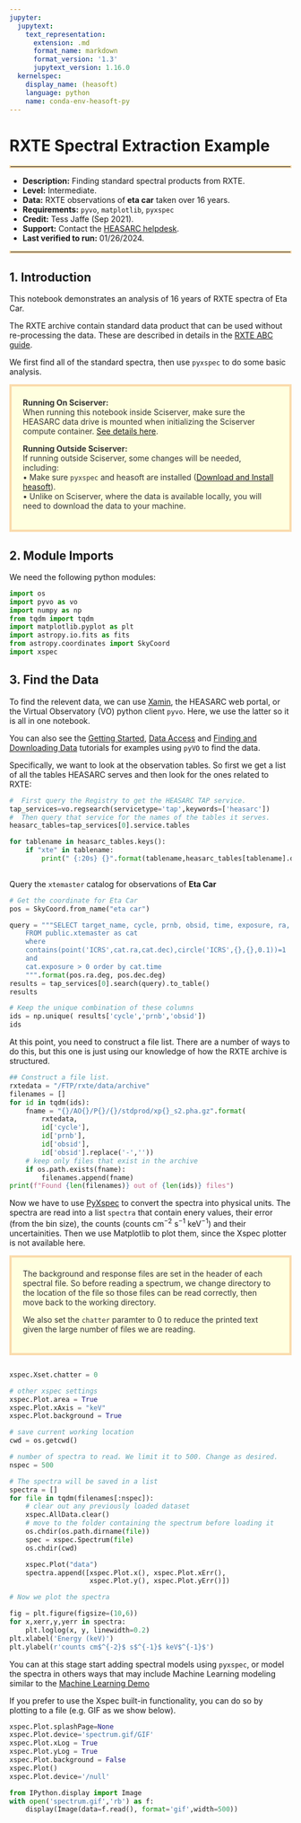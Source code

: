 ```yaml
---
jupyter:
  jupytext:
    text_representation:
      extension: .md
      format_name: markdown
      format_version: '1.3'
      jupytext_version: 1.16.0
  kernelspec:
    display_name: (heasoft)
    language: python
    name: conda-env-heasoft-py
---
```


# RXTE Spectral Extraction Example
<hr style="border: 2px solid #fadbac" />

- **Description:** Finding standard spectral products from RXTE.
- **Level:** Intermediate.
- **Data:** RXTE observations of **eta car** taken over 16 years.
- **Requirements:** `pyvo`, `matplotlib`, `pyxspec`
- **Credit:** Tess Jaffe (Sep 2021).
- **Support:** Contact the [HEASARC helpdesk](https://heasarc.gsfc.nasa.gov/cgi-bin/Feedback).
- **Last verified to run:** 01/26/2024.

<hr style="border: 2px solid #fadbac" />


## 1. Introduction
This notebook demonstrates an analysis of 16 years of RXTE spectra of Eta Car. 

The RXTE archive contain standard data product that can be used without re-processing the data. These are described in details in the [RXTE ABC guide](https://heasarc.gsfc.nasa.gov/docs/xte/abc/front_page.html).

We first find all of the standard spectra, then use `pyxspec` to do some basic analysis.

<div style='color: #333; background: #ffffdf; padding:20px; border: 4px solid #fadbac'>
<b>Running On Sciserver:</b><br>
When running this notebook inside Sciserver, make sure the HEASARC data drive is mounted when initializing the Sciserver compute container. <a href='https://heasarc.gsfc.nasa.gov/docs/sciserver/'>See details here</a>.
<br>

<b>Running Outside Sciserver:</b><br>
If running outside Sciserver, some changes will be needed, including:<br>
&bull; Make sure <code>pyxspec</code> and heasoft are installed (<a href='https://heasarc.gsfc.nasa.gov/docs/software/lheasoft/'>Download and Install heasoft</a>).<br>
&bull; Unlike on Sciserver, where the data is available locally, you will need to download the data to your machine.<br>
</div>


## 2. Module Imports
We need the following python modules:


```python
import os
import pyvo as vo
import numpy as np
from tqdm import tqdm
import matplotlib.pyplot as plt
import astropy.io.fits as fits
from astropy.coordinates import SkyCoord
import xspec
```

## 3. Find the Data

To find the relevent data, we can use [Xamin](https://heasarc.gsfc.nasa.gov/xamin/), the HEASARC web portal, or the Virtual Observatory (VO) python client `pyvo`. Here, we use the latter so it is all in one notebook.

You can also see the [Getting Started](getting-started.md), [Data Access](data-access.md) and  [Finding and Downloading Data](data-find-download.md) tutorials for examples using `pyVO` to find the data.

Specifically, we want to look at the observation tables.  So first we get a list of all the tables HEASARC serves and then look for the ones related to RXTE:

```python
#  First query the Registry to get the HEASARC TAP service.
tap_services=vo.regsearch(servicetype='tap',keywords=['heasarc'])
#  Then query that service for the names of the tables it serves.
heasarc_tables=tap_services[0].service.tables

for tablename in heasarc_tables.keys():
    if "xte" in tablename:  
        print(" {:20s} {}".format(tablename,heasarc_tables[tablename].description))
 
```

Query the `xtemaster` catalog for observations of **Eta Car**

```python
# Get the coordinate for Eta Car
pos = SkyCoord.from_name("eta car")

query = """SELECT target_name, cycle, prnb, obsid, time, exposure, ra, dec 
    FROM public.xtemaster as cat 
    where 
    contains(point('ICRS',cat.ra,cat.dec),circle('ICRS',{},{},0.1))=1 
    and 
    cat.exposure > 0 order by cat.time
    """.format(pos.ra.deg, pos.dec.deg)
results = tap_services[0].search(query).to_table()
results
```

```python
# Keep the unique combination of these columns
ids = np.unique( results['cycle','prnb','obsid'])
ids
```

At this point, you need to construct a file list.  There are a number of ways to do this, but this one is just using our knowledge of how the RXTE archive is structured.

```python
## Construct a file list.
rxtedata = "/FTP/rxte/data/archive"
filenames = []
for id in tqdm(ids):
    fname = "{}/AO{}/P{}/{}/stdprod/xp{}_s2.pha.gz".format(
        rxtedata,
        id['cycle'],
        id['prnb'],
        id['obsid'],
        id['obsid'].replace('-',''))
    # keep only files that exist in the archive
    if os.path.exists(fname):
        filenames.append(fname)
print(f"Found {len(filenames)} out of {len(ids)} files")
```

Now we have to use [PyXspec](https://heasarc.gsfc.nasa.gov/xanadu/xspec/python/html/quick.html) to convert the spectra into physical units. The spectra are read into a list `spectra` that contain enery values, their error (from the bin size), the counts (counts cm$^{-2}$ s$^{-1}$ keV$^{-1}$) and their uncertainities.  Then we use Matplotlib to plot them, since the Xspec plotter is not available here.  

<div style='color: #333; background: #ffffdf; padding:20px; border: 4px solid #fadbac'>
The background and response files are set in the header of each spectral file. So before reading a spectrum, we change directory to the location of the file so those files can be read correctly, then move back to the working directory.

We also set the <code>chatter</code> paramter to 0 to reduce the printed text given the large number of files we are reading.
</div>

```python

xspec.Xset.chatter = 0

# other xspec settings
xspec.Plot.area = True
xspec.Plot.xAxis = "keV"
xspec.Plot.background = True

# save current working location
cwd = os.getcwd()

# number of spectra to read. We limit it to 500. Change as desired.
nspec = 500

# The spectra will be saved in a list
spectra = []
for file in tqdm(filenames[:nspec]):
    # clear out any previously loaded dataset
    xspec.AllData.clear()
    # move to the folder containing the spectrum before loading it
    os.chdir(os.path.dirname(file))
    spec = xspec.Spectrum(file)
    os.chdir(cwd)

    xspec.Plot("data")
    spectra.append([xspec.Plot.x(), xspec.Plot.xErr(),
                    xspec.Plot.y(), xspec.Plot.yErr()])

```

```python
# Now we plot the spectra

fig = plt.figure(figsize=(10,6))
for x,xerr,y,yerr in spectra:
    plt.loglog(x, y, linewidth=0.2)
plt.xlabel('Energy (keV)')
plt.ylabel(r'counts cm$^{-2}$ s$^{-1}$ keV$^{-1}$')
```

You can at this stage start adding spectral models using `pyxspec`, or model the spectra in others ways that may include Machine Learning modeling similar to the [Machine Learning Demo](model-rxte-ml.md)

If you prefer to use the Xspec built-in functionality, you can do so by plotting to a file (e.g. GIF as we show below).

```python
xspec.Plot.splashPage=None
xspec.Plot.device='spectrum.gif/GIF'
xspec.Plot.xLog = True
xspec.Plot.yLog = True
xspec.Plot.background = False
xspec.Plot()
xspec.Plot.device='/null'
```

```python
from IPython.display import Image
with open('spectrum.gif','rb') as f:
    display(Image(data=f.read(), format='gif',width=500))
```

```python

```
